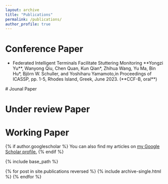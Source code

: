 ```yaml
---
layout: archive
title: "Publications"
permalink: /publications/
author_profile: true
---
```

# Conference Paper
<ul>
<li>Federated Intelligent Terminals Facilitate Stuttering Monitoring
**Yongzi Yu**, Wanyong Qiu, Chen Quan, Kun Qian*, Zhihua Wang, Yu Ma, Bin Hu*, Björn W. Schuller, and Yoshiharu Yamamoto,in Proceedings of ICASSP, pp. 1-5, Rhodes Island, Greek, June 2023. (**CCF-B, oral**)
</li>
</ul>
# Jounal Paper

# Under review Paper

# Working Paper
{% if author.googlescholar %}
  You can also find my articles on <u><a href="{{author.googlescholar}}">my Google Scholar profile</a>.</u>
{% endif %}

{% include base_path %}

{% for post in site.publications reversed %}
  {% include archive-single.html %}
{% endfor %}




